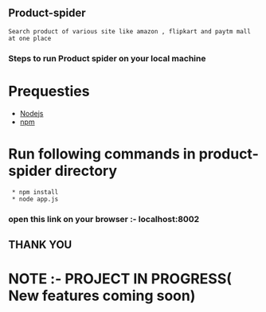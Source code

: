 ## Product-spider

```
Search product of various site like amazon , flipkart and paytm mall at one place
```

### Steps to run Product spider on your local machine

 #  Prequesties
   *  [Nodejs](https://nodejs.org/en/)
   *  [npm](https://www.npmjs.com/get-npm)

 # Run following commands in product-spider directory
 ```
  * npm install
  * node app.js
 ```
### open this link on your browser :- localhost:8002

## THANK YOU

#  NOTE :- PROJECT IN PROGRESS( New features coming soon)